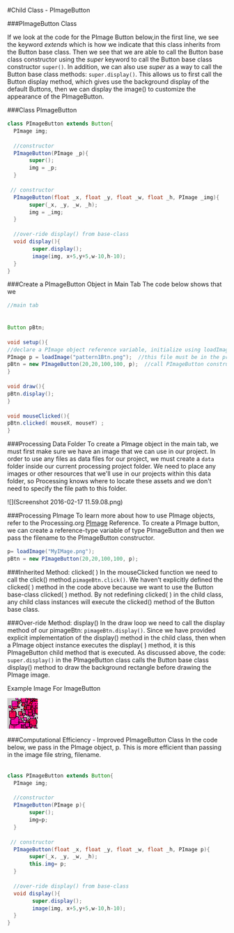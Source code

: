 #Child Class - PImageButton

###PImageButton Class

If we look at the code for the PImage Button below,in the first line, we see the keyword *extends* which is how we indicate that this class inherits from the Button base class. Then  we see that we are able to call the Button base class constructor using the *super* keyword to call the Button base class constructor ``super()``.  In addition, we can also use  *super* as a way to call the Button base class methods: ``super.display()``.  This allows us to first call the Button display method, which gives use the background display of the default Buttons, then we can display the image() to customize the appearance of the PImageButton.  

###Class PImageButton

```java
class PImageButton extends Button{
  PImage img;
  
  //constructor
  PImageButton(PImage _p){
       super();
       img = _p; 
  }
  
 // constructor
  PImageButton(float _x, float _y, float _w, float _h, PImage _img){
       super(_x, _y, _w, _h);
       img = _img;
  }
  
  //over-ride display() from base-class
  void display(){
        super.display();
        image(img, x+5,y+5,w-10,h-10);
  }  
}
```
###Create a PImageButton Object in Main Tab
The code below shows that we 
```java
//main tab

 
Button pBtn;

void setup(){
//declare a PImage object reference variable, initialize using loadImage()
PImage p = loadImage("pattern1Btn.png");  //this file must be in the project data folder
pBtn = new PImageButton(20,20,100,100, p);  //call PImageButton constructor
}

void draw(){
pBtn.display();
}

void mouseClicked(){
pBtn.clicked( mouseX, mouseY) ;
}

```
###Processing Data Folder
To create a PImage object in the main tab, we must first make sure we have an image that we can use in our project.  In order to use any files as data files for our project, we must create a `data` folder inside our current processing project folder. We need to place any images or other resources that we'll use in our projects within this data folder, so Processing knows where to locate these assets and we don't need to specify the file path to this folder. 

![](Screenshot 2016-02-17 11.59.08.png)

###Processing PImage 
To learn more about how to use PImage objects, refer to the Processing.org [PImage](https://processing.org/reference/PImage.html) Reference. To create a PImage button, we can create a reference-type variable of type PImageButton and then we pass the filename to the PImageButton constructor.
 


```java
p= loadImage("MyIMage.png");
pBtn = new PImageButton(20,20,100,100, p);
```


###Inherited Method: clicked( ) 
 In the mouseClicked function we need to call the click() method.``pimageBtn.click()``.  We haven't explicitly defined the clicked( ) method in the code above because we want to use the Button base-class clicked( ) method. By not redefining clicked( ) in the child class, any child class instances will execute the clicked() method of the Button base class.

###Over-ride Method: display()
In the draw loop we need to call the display method of our pimageBtn:
``pimageBtn.display()``. Since we have provided explicit implementation of the display() method in the child class, then when a PImage object instance executes the display( ) method, it is this PImageButton child method that is executed.  As discussed above, the code: ``super.display()`` in the PImageButton class calls the Button base class display() method to draw the background rectangle before drawing the PImage image.

Example Image For ImageButton

![](pattern1Btn.png)

###Computational Efficiency - Improved PImageButton Class
In the code below, we pass in the PImage object, p.  This is more efficient than passing in the image file string, filename.


```java

class PImageButton extends Button{
  PImage img;

  //constructor
  PImageButton(PImage p){
       super();
       img=p;
  }

 // constructor
  PImageButton(float _x, float _y, float _w, float _h, PImage p){
       super(_x, _y, _w, _h);
       this.img= p;
  }

  //over-ride display() from base-class
  void display(){
        super.display();
        image(img, x+5,y+5,w-10,h-10);
  }  
}


```